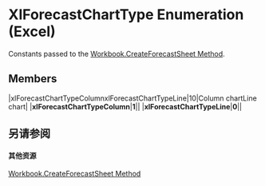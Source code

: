 
# XlForecastChartType Enumeration (Excel)

Constants passed to the [Workbook.CreateForecastSheet Method](bec7b60b-7840-af15-6d5f-f5c184ea7aee.md).


## Members



|xlForecastChartTypeColumnxlForecastChartTypeLine|10|Column chartLine chart|
|**xlForecastChartTypeColumn**|**1**||
|**xlForecastChartTypeLine**|**0**||

## 另请参阅


#### 其他资源


[Workbook.CreateForecastSheet Method](bec7b60b-7840-af15-6d5f-f5c184ea7aee.md)